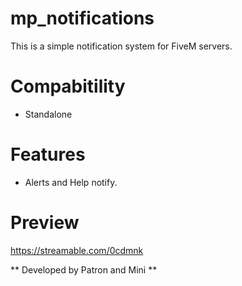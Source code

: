 # mp_notifications

This is a simple notification system for FiveM servers.

# Compabitility
- Standalone

# Features
- Alerts and Help notify. 

# Preview
https://streamable.com/0cdmnk

** Developed by Patron and Mini **
